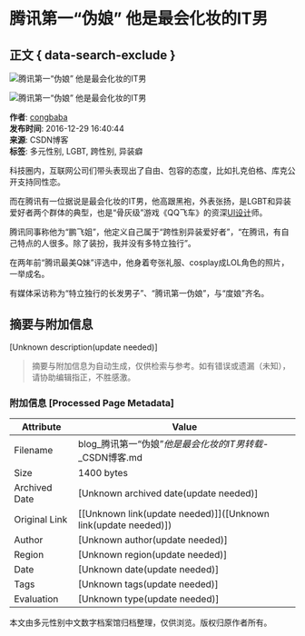 # 腾讯第一“伪娘” 他是最会化妆的IT男

## 正文 { data-search-exclude }


![腾讯第一“伪娘” 他是最会化妆的IT男](http://upload.chinaz.com/2016/1229/6361862092056981447332313.jpeg)

![腾讯第一“伪娘” 他是最会化妆的IT男](http://upload.chinaz.com/2016/1229/6361862092063221451845638.jpeg)

**作者**: [congbaba](https://blog.csdn.net/congbaba "congbaba")  
**发布时间**: 2016-12-29 16:40:44  
**来源**: CSDN博客  
**标签**: 多元性别, LGBT, 跨性别, 异装癖  

科技圈内，互联网公司们带头表现出了自由、包容的态度，比如扎克伯格、库克公开支持同性恋。

而在腾讯有一位据说是最会化妆的IT男，他高跟黑袍，外表张扬，是LGBT和异装爱好者两个群体的典型，也是“骨灰级”游戏《QQ飞车》的资深[UI设计](https://so.csdn.net/so/search?q=UI%E8%AE%BE%E8%AE%A1&spm=1001.2101.3001.7020)师。

腾讯同事称他为“鹏飞姐”，他定义自己属于“跨性别异装爱好者”，“在腾讯，有自己特点的人很多。除了装扮，我并没有多特立独行”。

在两年前“腾讯最美Q妹”评选中，他身着夸张礼服、cosplay成LOL角色的照片，一举成名。

有媒体采访称为“特立独行的长发男子”、“腾讯第一伪娘”，与“度娘”齐名。
<!-- tcd_original_link https://blog.csdn.net/congbaba/article/details/53929958 -->


## 摘要与附加信息

<!-- tcd_abstract -->
[Unknown description(update needed)]
<!-- tcd_abstract_end -->

> 摘要与附加信息为自动生成，仅供检索与参考。如有错误或遗漏（未知），请协助编辑指正，不胜感激。

### 附加信息 [Processed Page Metadata]

| Attribute       | Value                                  |
|-----------------|----------------------------------------|
| Filename        | blog_腾讯第一“伪娘”_他是最会化妆的IT男转载_-_CSDN博客.md                             |
| Size            | 1400 bytes                           |
| Archived Date   | [Unknown archived date(update needed)]                             |
| Original Link   | [[Unknown link(update needed)]]([Unknown link(update needed)])                       |
| Author          | [Unknown author(update needed)]                               |
| Region          | [Unknown region(update needed)]                               |
| Date            | [Unknown date(update needed)]                                 |
| Tags            | [Unknown tags(update needed)]                                 |
| Evaluation            | [Unknown type(update needed)]                                 |
<!-- tcd_table_end -->

本文由多元性别中文数字档案馆归档整理，仅供浏览。版权归原作者所有。

